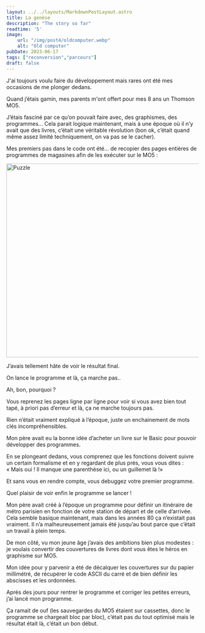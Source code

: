 ```yaml
---
layout: ../../layouts/MarkdownPostLayout.astro
title: La genèse
description: "The story so far"
readtime: '5'
image: 
    url: "/img/post4/oldcomputer.webp"
    alt: "Old computer"
pubDate: 2023-06-17
tags: ["reconversion","parcours"]
draft: false
---
```

J'ai toujours voulu faire du développement mais rares ont été mes occasions de me plonger dedans.

Quand j’étais gamin, mes parents m'ont offert pour mes 8 ans un Thomson MO5.

J’étais fasciné par ce qu’on pouvait faire avec, des graphismes, des programmes… Cela parait logique maintenant, mais à une époque où il n’y avait que des livres, c’était une véritable révolution (bon ok, c’était quand même assez limité techniquement, on va pas se le cacher).

Mes premiers pas dans le code ont été… de recopier des pages entières de programmes de magasines afin de les exécuter sur le MO5 :

<div class="flex justify-center items-center">
  <img src="/img/post4/Flute.webp" alt="Puzzle" width="750" height="508">
</div>

J’avais tellement hâte de voir le résultat final.

On lance le programme et là, ça marche pas..

Ah, bon, pourquoi ?

Vous reprenez les pages ligne par ligne pour voir si vous avez bien tout tapé, à priori pas d’erreur et là, ça ne marche toujours pas.

Rien n’était vraiment expliqué à l’époque, juste un enchainement de mots clés incompréhensibles.

Mon père avait eu la bonne idée d’acheter un livre sur le Basic pour pouvoir développer des programmes.

En se plongeant dedans, vous comprenez que les fonctions doivent suivre un certain formalisme et en y regardant de plus près, vous vous dites : « Mais oui ! Il manque une parenthèse ici, ou un guillemet là !»

Et sans vous en rendre compte, vous debuggez votre premier programme.

Quel plaisir de voir enfin le programme se lancer ! 

Mon père avait créé à l’époque un programme pour définir un itinéraire de métro parisien en fonction de votre station de départ et de celle d’arrivée. Cela semble basique maintenant, mais dans les années 80 ça n’existait pas vraiment. Il n’a malheureusement jamais été jusqu’au bout parce que c’était un travail à plein temps.

De mon côté, vu mon jeune âge j’avais des ambitions bien plus modestes : je voulais convertir des couvertures de livres dont vous êtes le héros en graphisme sur MO5.

Mon idée pour y parvenir a été de décalquer les couvertures sur du papier millimétré, de récupérer le code ASCII du carré et de bien définir les abscisses et les ordonnées.

Après des jours pour rentrer le programme et corriger les petites erreurs, j’ai lancé mon programme.

Ça ramait de ouf (les sauvegardes du MO5 étaient sur cassettes, donc le programme se chargeait bloc par bloc), c’était pas du tout optimisé mais le résultat était là, c’était un bon début.
